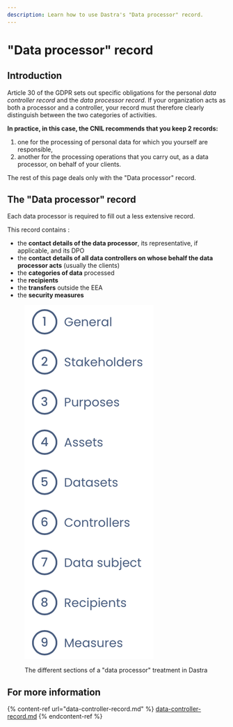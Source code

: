 ```yaml
---
description: Learn how to use Dastra's "Data processor" record.
---
```


# "Data processor" record

## Introduction

Article 30 of the GDPR sets out specific obligations for the personal _data controller record_ and the _data_ _processor record_. If your organization acts as both a processor and a controller, your record must therefore clearly distinguish between the two categories of activities.

**In practice, in this case, the CNIL recommends that you keep 2 records:**

1. one for the processing of personal data for which you yourself are responsible,
2. another for the processing operations that you carry out, as a data processor, on behalf of your clients.

The rest of this page deals only with the "Data processor" record.

## The "Data processor" record

Each data processor is required to fill out a less extensive record.&#x20;

This record contains :&#x20;

* the **contact details of the data processor**, its representative, if applicable, and its DPO&#x20;
* the **contact details of all data controllers on whose behalf the data processor acts** (usually the clients)&#x20;
* the **categories of data** processed&#x20;
* the **recipients**&#x20;
* the **transfers** outside the EEA&#x20;
* the **security measures**

<figure><img src="../../.gitbook/assets/Capture d’écran 2023-01-24 à 17.42.53.png" alt=""><figcaption><p>The different sections of a "data processor" treatment in Dastra</p></figcaption></figure>

## For more information

{% content-ref url="data-controller-record.md" %}
[data-controller-record.md](data-controller-record.md)
{% endcontent-ref %}
